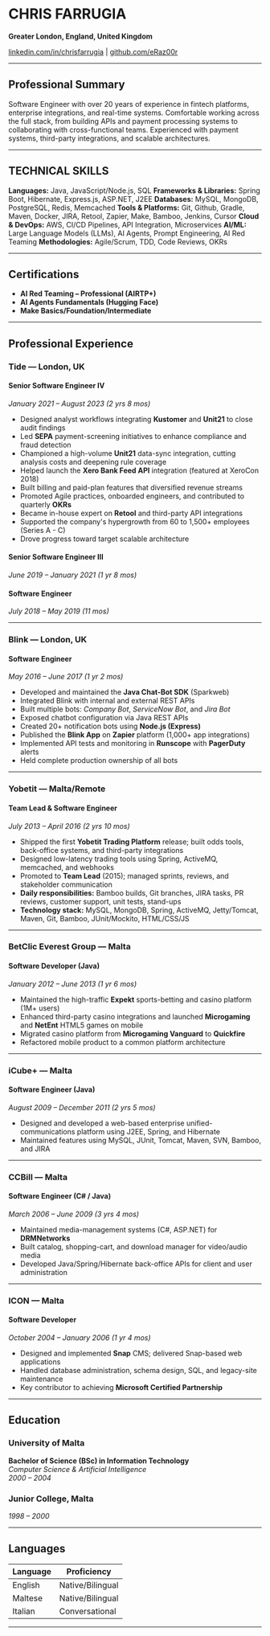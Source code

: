 # CHRIS FARRUGIA

**Greater London, England, United Kingdom**

[linkedin.com/in/chrisfarrugia](https://www.linkedin.com/in/chrisfarrugia) | [github.com/eRaz00r](https://github.com/eRaz00r)

---

## Professional Summary

Software Engineer with over 20 years of experience in fintech platforms, enterprise integrations, and real-time systems. Comfortable working across the full stack, from building APIs and payment processing systems to collaborating with cross-functional teams. Experienced with payment systems, third-party integrations, and scalable architectures.

---

## TECHNICAL SKILLS

**Languages:** Java, JavaScript/Node.js, SQL
**Frameworks & Libraries:** Spring Boot, Hibernate, Express.js, ASP.NET, J2EE
**Databases:** MySQL, MongoDB, PostgreSQL, Redis, Memcached
**Tools & Platforms:** Git, Github, Gradle, Maven, Docker, JIRA, Retool, Zapier, Make, Bamboo, Jenkins, Cursor
**Cloud & DevOps:** AWS, CI/CD Pipelines, API Integration, Microservices
**AI/ML:** Large Language Models (LLMs), AI Agents, Prompt Engineering, AI Red Teaming
**Methodologies:** Agile/Scrum, TDD, Code Reviews, OKRs

---

## Certifications

- **AI Red Teaming – Professional (AIRTP+)**
- **AI Agents Fundamentals (Hugging Face)**
- **Make Basics/Foundation/Intermediate**

---

## Professional Experience

### **Tide** — London, UK

#### Senior Software Engineer IV
*January 2021 – August 2023 (2 yrs 8 mos)*

- Designed analyst workflows integrating **Kustomer** and **Unit21** to close audit findings
- Led **SEPA** payment-screening initiatives to enhance compliance and fraud detection
- Championed a high-volume **Unit21** data-sync integration, cutting analysis costs and deepening rule coverage
- Helped launch the **Xero Bank Feed API** integration (featured at XeroCon 2018)
- Built billing and paid-plan features that diversified revenue streams
- Promoted Agile practices, onboarded engineers, and contributed to quarterly **OKRs**
- Became in-house expert on **Retool** and third-party API integrations
- Supported the company's hypergrowth from 60 to 1,500+ employees (Series A - C)
- Drove progress toward target scalable architecture

#### Senior Software Engineer III
*June 2019 – January 2021 (1 yr 8 mos)*

#### Software Engineer
*July 2018 – May 2019 (11 mos)*

---

### **Blink** — London, UK

#### Software Engineer
*May 2016 – June 2017 (1 yr 2 mos)*

- Developed and maintained the **Java Chat-Bot SDK** (Sparkweb)
- Integrated Blink with internal and external REST APIs
- Built multiple bots: *Company Bot*, *ServiceNow Bot*, and *Jira Bot*
- Exposed chatbot configuration via Java REST APIs
- Created 20+ notification bots using **Node.js (Express)**
- Published the **Blink App** on **Zapier** platform (1,000+ app integrations)
- Implemented API tests and monitoring in **Runscope** with **PagerDuty** alerts
- Held complete production ownership of all bots

---

### **Yobetit** — Malta/Remote

#### Team Lead & Software Engineer
*July 2013 – April 2016 (2 yrs 10 mos)*

- Shipped the first **Yobetit Trading Platform** release; built odds tools, back-office systems, and third-party integrations
- Designed low-latency trading tools using Spring, ActiveMQ, memcached, and webhooks
- Promoted to **Team Lead** (2015); managed sprints, reviews, and stakeholder communication
- **Daily responsibilities:** Bamboo builds, Git branches, JIRA tasks, PR reviews, customer support, unit tests, stand-ups
- **Technology stack:** MySQL, MongoDB, Spring, ActiveMQ, Jetty/Tomcat, Maven, Git, Bamboo, JUnit/Mockito, HTML/CSS/JS

---

### **BetClic Everest Group** — Malta

#### Software Developer (Java)
*January 2012 – June 2013 (1 yr 6 mos)*

- Maintained the high-traffic **Expekt** sports-betting and casino platform (1M+ users)
- Enhanced third-party casino integrations and launched **Microgaming** and **NetEnt** HTML5 games on mobile
- Migrated casino platform from **Microgaming Vanguard** to **Quickfire**
- Refactored mobile product to a common platform architecture

---

### **iCube+** — Malta

#### Software Engineer (Java)
*August 2009 – December 2011 (2 yrs 5 mos)*

- Designed and developed a web-based enterprise unified-communications platform using J2EE, Spring, and Hibernate
- Maintained features using MySQL, JUnit, Tomcat, Maven, SVN, Bamboo, and JIRA

---

### **CCBill** — Malta

#### Software Engineer (C# / Java)
*March 2006 – June 2009 (3 yrs 4 mos)*

- Maintained media-management systems (C#, ASP.NET) for **DRMNetworks**
- Built catalog, shopping-cart, and download manager for video/audio media
- Developed Java/Spring/Hibernate back-office APIs for client and user administration

---

### **ICON** — Malta

#### Software Developer
*October 2004 – January 2006 (1 yr 4 mos)*

- Designed and implemented **Snap** CMS; delivered Snap-based web applications
- Handled database administration, schema design, SQL, and legacy-site maintenance
- Key contributor to achieving **Microsoft Certified Partnership**

---

## Education

### **University of Malta**
**Bachelor of Science (BSc) in Information Technology**  
*Computer Science & Artificial Intelligence*  
*2000 – 2004*

### **Junior College, Malta**
*1998 – 2000*


---

## Languages

| Language | Proficiency |
| -------- | ----------- |
| English  | Native/Bilingual |
| Maltese  | Native/Bilingual |
| Italian  | Conversational |

---

